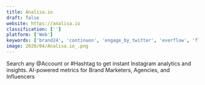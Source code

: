 ```yaml
---
title: Analisa.io
draft: false 
website: https://analisa.io
classification: ['']
platform: ['Web']
keywords: ['brand24', 'continuon', 'engage_by_twitter', 'everflow', 'flick', 'hashtagify.me', 'hypr', 'influentia', 'influry', 'keyhole', 'leetags', 'neoreach', 'promorepublic', 'ritetag', 'traackr', 'twazzup', 'upfluence', 'what_the_trend', 'wooly', 'hashtags.org']
image: 2020/04/Analisa.io_.png
---
```

Search any @Account or #Hashtag to get instant Instagram analytics and insights. AI-powered metrics for Brand Marketers, Agencies, and Influencers